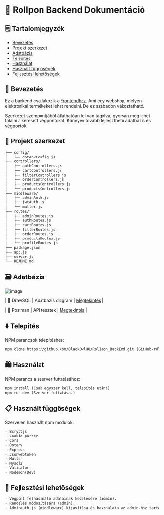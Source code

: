 # 📒 RolIpon Backend Dokumentáció

## 🗒️ Tartalomjegyzék
- [Bevezetés](#bevezetés)
- [Projekt szerkezet](#projekt-szerkezet)
- [Adatbázis](#adatbazis)
- [Telepítés](#telepites)
- [Használat](#hasznalat)
- [Használt függőségek](#használt-függőségek)
- [Fejlesztési lehetőségek](#fejlesztési-lehetőségek)

## 🏪 Bevezetés

Ez a backend csatlakozik a [Frontendhez](https://github.com/BlackOwlHU/RolIpon_FrontEnd). 
Ami egy webshop, melyen elektronikai termékeket lehet rendelni. De ez szabadon változtatható.

Szerkezet szempontjából átláthatóan fel van tagolva, gyorsan meg lehet találni a keresett végpontokat.
Könnyen tovább fejleszthető adatbázis és végpontok.

## 📁 Projekt szerkezet

```markdown
├── config/
│   └── dotenvConfig.js
├── controllers/
│   ├── authControllers.js
│   ├── cartControllers.js
│   ├── filterControllers.js
│   ├── orderControllers.js
│   ├── productsControllers.js
│   └── productsControllers.js
├── middleware/
│   ├── adminAuth.js
│   ├── jwtAuth.js
│   └── multer.js
├── routes/
│   ├── adminRoutes.js
│   ├── authRoutes.js
│   ├── cartRoutes.js
│   ├── filterRoutes.js
│   ├── orderRoutes.js
│   ├── productsRoutes.js
│   └── profileRoutes.js
├── package.json
├── app.js
├── server.js
└── README.md
```

## 🗃️ Adatbázis
![image](https://github.com/user-attachments/assets/a193d3a4-a52e-4836-97e5-0cbf48a3a471)

| 💄️ DrawSQL | Adatbázis diagram | [Megtekintés](https://drawsql.app/teams/blackowlhu/diagrams/rolipon) |

| 🧪 Postman | API tesztek | [Megtekintés](https://gold-equinox-349152.postman.co/workspace/RolIpon~16d80b71-9fbc-4792-b4ea-144853d3a13b/collection/39908184-e15c1e2d-c0ea-4bd9-8926-adb44815972e?action=share&creator=39908184) |

## ⬇️ Telepítés

NPM parancsok telepítéshes:

```markdown
npm clone https://github.com/BlackOwlHU/RolIpon_BackEnd.git (GitHub-ról letöltés)
```

## 🛍️ Használat

NPM parancs a szerver futtatásához:
```markdown
npm install (Csak egyszer kell, telepítés után!)
npm run dev (Szerver futtatása.)
```

## 📋 Használt függőségek
Szerveren használt npm modulok:
```markdown
- Bcryptjs
- Cookie-parser
- Cors
- Dotenv
- Express
- Jsonwebtoken
- Multer
- Mysql2
- Validator
- Nodemon(Dev)
```
## 📇 Fejlesztési lehetőségek

```markdown
- Végpont felhasználó adatainak kezelésére (admin).
- Rendelés módosítására (admin).
- Adminauth.js (middleware) kijavítása és használata az admin-hoz tartazó végpontokhoz.
```
